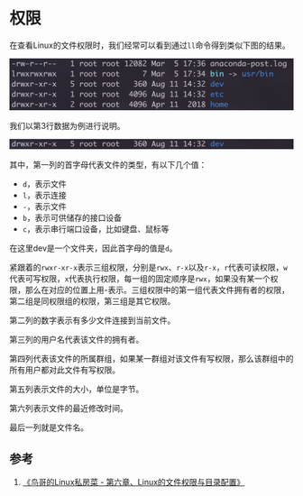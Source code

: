 # 权限

在查看Linux的文件权限时，我们经常可以看到通过`ll`命令得到类似下图的结果。

![](resources/permission_1.png)

我们以第3行数据为例进行说明。

![](resources/permission_2.png)

其中，第一列的首字母代表文件的类型，有以下几个值：

- `d`，表示文件
- `l`，表示连接
- `-`，表示文件
- `b`，表示可供储存的接口设备
- `c`，表示串行端口设备，比如键盘、鼠标等

在这里dev是一个文件夹，因此首字母的值是`d`。

紧跟着的`rwxr-xr-x`表示三组权限，分别是`rwx`、`r-x`以及`r-x`，`r`代表可读权限，`w`代表可写权限，`x`代表执行权限，每一组的固定顺序是`rwx`，如果没有某一个权限，那么在对应的位置上用-表示。三组权限中的第一组代表文件拥有者的权限，第二组是同权限组的权限，第三组是其它权限。

第二列的数字表示有多少文件连接到当前文件。

第三列的用户名代表该文件的拥有者。

第四列代表该文件的所属群组，如果某一群组对该文件有写权限，那么该群组中的所有用户都对此文件有写权限。

第五列表示文件的大小，单位是字节。

第六列表示文件的最近修改时间。

最后一列就是文件名。

## 参考

1. [《鸟哥的Linux私房菜 - 第六章、Linux的文件权限与目录配置》](http://cn.linux.vbird.org/linux_basic/0210filepermission.php#filepermission)
